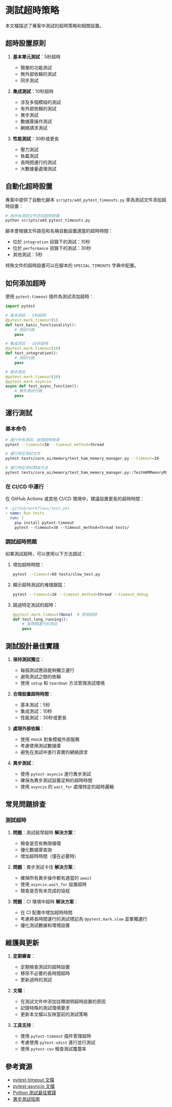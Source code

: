 # 測試超時策略

本文檔描述了專案中測試的超時策略和相關設置。

## 超時設置原則

1. **基本單元測試**：5秒超時
   - 簡單的功能測試
   - 無外部依賴的測試
   - 同步測試

2. **集成測試**：10秒超時
   - 涉及多個模組的測試
   - 有外部依賴的測試
   - 異步測試
   - 數據庫操作測試
   - 網絡請求測試

3. **性能測試**：30秒或更長
   - 壓力測試
   - 負載測試
   - 長時間運行的測試
   - 大數據量處理測試

## 自動化超時設置

專案中提供了自動化腳本 `scripts/add_pytest_timeouts.py`
來為測試文件添加超時設置：

```bash
# 為所有測試文件添加超時設置
python scripts/add_pytest_timeouts.py
```

腳本會根據文件路徑和名稱自動設置適當的超時時間：

- 位於 `integration` 目錄下的測試：10秒
- 位於 `performance` 目錄下的測試：30秒
- 其他測試：5秒

特殊文件的超時設置可以在腳本的 `SPECIAL_TIMEOUTS` 字典中配置。

## 如何添加超時

使用 `pytest-timeout` 插件為測試添加超時：

```python
import pytest

# 基本測試 - 5秒超時
@pytest.mark.timeout(5)
def test_basic_functionality():
    # 測試代碼
    pass

# 集成測試 - 10秒超時
@pytest.mark.timeout(10)
def test_integration():
    # 測試代碼
    pass

# 異步測試
@pytest.mark.timeout(10)
@pytest.mark.asyncio
async def test_async_function():
    # 異步測試代碼
    pass
```

## 運行測試

### 基本命令

```bash
# 運行所有測試，啟用超時檢測
pytest --timeout=10 --timeout_method=thread

# 運行特定測試文件
pytest tests/core_ai/memory/test_ham_memory_manager.py --timeout=10

# 運行特定測試類或方法
pytest tests/core_ai/memory/test_ham_memory_manager.py::TestHAMMemoryManager::test_store_experience --timeout=5
```

### 在 CI/CD 中運行

在 GitHub Actions 或其他 CI/CD 環境中，建議設置更長的超時時間：

```yaml
# .github/workflows/test.yml
- name: Run tests
  run: |
    pip install pytest-timeout
    pytest --timeout=30 --timeout_method=thread tests/
```

### 調試超時問題

如果測試超時，可以使用以下方法調試：

1. 增加超時時間：

   ```bash
   pytest --timeout=60 tests/slow_test.py
   ```

2. 顯示超時測試的堆棧跟蹤：

   ```bash
   pytest --timeout=10 --timeout_method=thread --timeout_debug
   ```

3. 跳過特定測試的超時：
   ```python
   @pytest.mark.timeout(None)  # 禁用超時
   def test_long_running():
       # 長時間運行的測試
       pass
   ```

## 測試設計最佳實踐

1. **保持測試獨立**：
   - 每個測試應該能夠獨立運行
   - 避免測試之間的依賴
   - 使用 `setup` 和 `teardown` 方法管理測試環境

2. **合理設置超時時間**：
   - 基本測試：5秒
   - 集成測試：10秒
   - 性能測試：30秒或更長

3. **處理外部依賴**：
   - 使用 mock 對象模擬外部服務
   - 考慮使用測試數據庫
   - 避免在測試中進行真實的網絡請求

4. **異步測試**：
   - 使用 `pytest-asyncio` 進行異步測試
   - 確保為異步測試設置足夠的超時時間
   - 使用 `asyncio` 的 `wait_for` 處理特定的超時邏輯

## 常見問題排查

### 測試超時

1. **問題**：測試經常超時 **解決方案**：
   - 檢查是否有無限循環
   - 優化數據庫查詢
   - 增加超時時間（僅在必要時）

2. **問題**：異步測試卡住 **解決方案**：
   - 確保所有異步操作都有適當的 `await`
   - 使用 `asyncio.wait_for` 設置超時
   - 檢查是否有未完成的協程

3. **問題**：CI 環境中超時 **解決方案**：
   - 在 CI 配置中增加超時時間
   - 考慮將長時間運行的測試標記為 `@pytest.mark.slow` 並單獨運行
   - 優化測試數據和環境設置

## 維護與更新

1. **定期審查**：
   - 定期檢查測試的超時設置
   - 移除不必要的長時間超時
   - 更新過時的測試

2. **文檔**：
   - 在測試文件中添加註釋說明超時設置的原因
   - 記錄特殊的測試環境要求
   - 更新本文檔以反映當前的測試策略

3. **工具支持**：
   - 使用 `pytest-timeout` 插件管理超時
   - 考慮使用 `pytest-xdist` 進行並行測試
   - 使用 `pytest-cov` 檢查測試覆蓋率

## 參考資源

- [pytest-timeout 文檔](https://pypi.org/project/pytest-timeout/)
- [pytest-asyncio 文檔](https://pypi.org/project/pytest-asyncio/)
- [Python 測試最佳實踐](https://docs.pytest.org/en/stable/goodpractices.html)
- [異步測試指南](https://docs.pytest.org/en/stable/asyncio.html)
